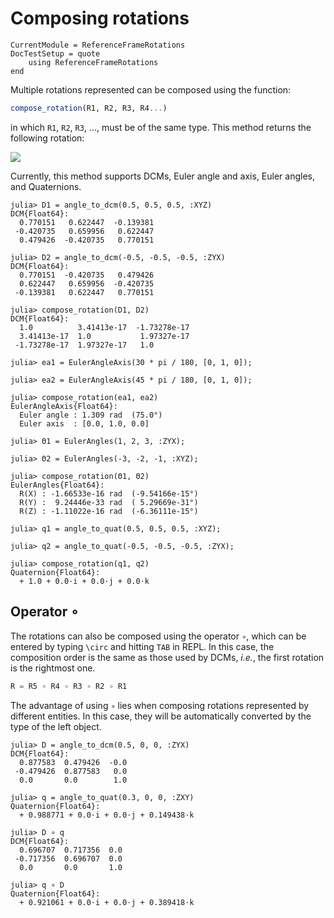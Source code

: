 Composing rotations
===================

```@meta
CurrentModule = ReferenceFrameRotations
DocTestSetup = quote
    using ReferenceFrameRotations
end
```

Multiple rotations represented can be composed using the function:

```julia
compose_rotation(R1, R2, R3, R4...)
```

in which `R1`, `R2`, `R3`, ..., must be of the same type. This method returns
the following rotation:

![](../assets/Fig_Composing_Rotations.png)

Currently, this method supports DCMs, Euler angle and axis, Euler angles, and
Quaternions.

```jldoctest
julia> D1 = angle_to_dcm(0.5, 0.5, 0.5, :XYZ)
DCM{Float64}:
  0.770151   0.622447  -0.139381
 -0.420735   0.659956   0.622447
  0.479426  -0.420735   0.770151

julia> D2 = angle_to_dcm(-0.5, -0.5, -0.5, :ZYX)
DCM{Float64}:
  0.770151  -0.420735   0.479426
  0.622447   0.659956  -0.420735
 -0.139381   0.622447   0.770151

julia> compose_rotation(D1, D2)
DCM{Float64}:
  1.0          3.41413e-17  -1.73278e-17
  3.41413e-17  1.0           1.97327e-17
 -1.73278e-17  1.97327e-17   1.0

julia> ea1 = EulerAngleAxis(30 * pi / 180, [0, 1, 0]);

julia> ea2 = EulerAngleAxis(45 * pi / 180, [0, 1, 0]);

julia> compose_rotation(ea1, ea2)
EulerAngleAxis{Float64}:
  Euler angle : 1.309 rad  (75.0°)
  Euler axis  : [0.0, 1.0, 0.0]

julia> Θ1 = EulerAngles(1, 2, 3, :ZYX);

julia> Θ2 = EulerAngles(-3, -2, -1, :XYZ);

julia> compose_rotation(Θ1, Θ2)
EulerAngles{Float64}:
  R(X) : -1.66533e-16 rad  (-9.54166e-15°)
  R(Y) :  9.24446e-33 rad  ( 5.29669e-31°)
  R(Z) : -1.11022e-16 rad  (-6.36111e-15°)

julia> q1 = angle_to_quat(0.5, 0.5, 0.5, :XYZ);

julia> q2 = angle_to_quat(-0.5, -0.5, -0.5, :ZYX);

julia> compose_rotation(q1, q2)
Quaternion{Float64}:
  + 1.0 + 0.0⋅i + 0.0⋅j + 0.0⋅k
```

## Operator ∘

The rotations can also be composed using the operator `∘`, which can be entered
by typing `\circ` and hitting `TAB` in REPL. In this case, the composition order
is the same as those used by DCMs, *i.e.*, the first rotation is the rightmost
one.

```julia
R = R5 ∘ R4 ∘ R3 ∘ R2 ∘ R1
```

The advantage of using `∘` lies when composing rotations represented by
different entities. In this case, they will be automatically converted by the
type of the left object.

```jldoctest
julia> D = angle_to_dcm(0.5, 0, 0, :ZYX)
DCM{Float64}:
  0.877583  0.479426  -0.0
 -0.479426  0.877583   0.0
  0.0       0.0        1.0

julia> q = angle_to_quat(0.3, 0, 0, :ZXY)
Quaternion{Float64}:
  + 0.988771 + 0.0⋅i + 0.0⋅j + 0.149438⋅k

julia> D ∘ q
DCM{Float64}:
  0.696707  0.717356  0.0
 -0.717356  0.696707  0.0
  0.0       0.0       1.0

julia> q ∘ D
Quaternion{Float64}:
  + 0.921061 + 0.0⋅i + 0.0⋅j + 0.389418⋅k
```
